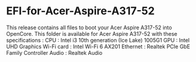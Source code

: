 # EFI-for-Acer-Aspire-A317-52

This release contains all files to boot your Acer Aspire A317-52 into OpenCore.
This folder is available for Acer Aspire A317-52 with these specifications :
CPU : Intel i3 10th generation (Ice Lake) 1005G1
GPU : Intel UHD Graphics
Wi-Fi card : Intel Wi-Fi 6 AX201
Ethernet : Realtek PCIe GbE Family Controller
Audio : Realtek Audio
